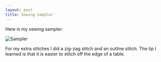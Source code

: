 ```yaml
---
layout: post
title: Sewing Sampler
---
```


Here is my sewing sampler: 

![Sampler](ref1williams.github.io/img/sewing_sampler.png)

For my extra stitches I did a zig-zag stitch and an outline stitch.  The tip I learned is that it is easier to stitch off the edge of a table. 
